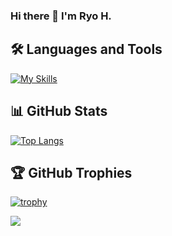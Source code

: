### Hi there 👋 I'm Ryo H.

<!--
**ryo8000/ryo8000** is a ✨ _special_ ✨ repository because its `README.md` (this file) appears on your GitHub profile.

Here are some ideas to get you started:

- 🔭 I’m currently working on ...
- 🌱 I’m currently learning ...
- 👯 I’m looking to collaborate on ...
- 🤔 I’m looking for help with ...
- 💬 Ask me about ...
- 📫 How to reach me: ...
- 😄 Pronouns: ...
- ⚡ Fun fact: ...
-->

## 🛠️ Languages and Tools

[![My Skills](https://skillicons.dev/icons?i=html,css,js,ts,nodejs,express,vue,nuxtjs,java,spring,cs,py,nginx,postgres,mysql,graphql,docker,kubernetes,terraform,aws,git,github,vscode,visualstudio,eclipse)](https://skillicons.dev)

## 📊 GitHub Stats

[![Top Langs](https://github-readme-stats.vercel.app/api/top-langs/?username=ryo8000&layout=compact)](https://github.com/anuraghazra/github-readme-stats)
<!-- ![ryo8000's Github stats](https://github-readme-stats.vercel.app/api?username=ryo8000&show_icons=true&count_private=true&line_height=40) -->

## 🏆 GitHub Trophies

[![trophy](https://github-profile-trophy.vercel.app/?username=ryo8000)](https://github.com/ryo-ma/github-profile-trophy)

![](https://komarev.com/ghpvc/?username=ryo8000)
